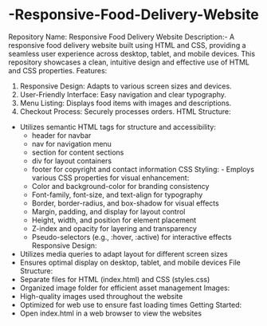 # -Responsive-Food-Delivery-Website
Repository Name: Responsive Food Delivery Website Description:- A responsive food delivery website built using HTML and CSS, providing a seamless user experience across desktop, tablet, and mobile devices. This repository showcases a clean, intuitive design and effective use of HTML and CSS properties.
Features:
1. Responsive Design: Adapts to various screen sizes and devices.
2. User-Friendly Interface: Easy navigation and clear typography.
3. Menu Listing: Displays food items with images and descriptions.
4. Checkout Process: Securely processes orders.
HTML Structure:
- Utilizes semantic HTML tags for structure and accessibility:
    - header for navbar
    - nav for navigation menu
    - section for content sections
    - div for layout containers
    - footer for copyright and contact information
CSS Styling: - Employs various CSS properties for visual enhancement:
    - Color and background-color for branding consistency
    - Font-family, font-size, and text-align for typography
    - Border, border-radius, and box-shadow for visual effects
    - Margin, padding, and display for layout control
    - Height, width, and position for element placement
    - Z-index and opacity for layering and transparency
    - Pseudo-selectors (e.g., :hover, :active) for interactive effects
Responsive Design:
- Utilizes media queries to adapt layout for different screen sizes
- Ensures optimal display on desktop, tablet, and mobile devices
File Structure:
- Separate files for HTML (index.html) and CSS (styles.css)
- Organized image folder for efficient asset management
Images:
- High-quality images used throughout the website
- Optimized for web use to ensure fast loading times
 Getting Started:
- Open index.html in a web browser to view the websites 
